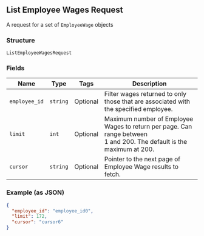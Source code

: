 ## List Employee Wages Request

A request for a set of `EmployeeWage` objects

### Structure

`ListEmployeeWagesRequest`

### Fields

| Name | Type | Tags | Description |
|  --- | --- | --- | --- |
| `employee_id` | `string` | Optional | Filter wages returned to only those that are associated with the specified employee. |
| `limit` | `int` | Optional | Maximum number of Employee Wages to return per page. Can range between<br>1 and 200. The default is the maximum at 200. |
| `cursor` | `string` | Optional | Pointer to the next page of Employee Wage results to fetch. |

### Example (as JSON)

```json
{
  "employee_id": "employee_id0",
  "limit": 172,
  "cursor": "cursor6"
}
```

